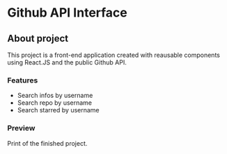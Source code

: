 # Github API Interface

## About project
This project is a front-end application created with reausable components using React.JS and the public Github API.

### Features
 - Search infos by username
 - Search repo by username
 - Search starred by username

### Preview
Print of the finished project.






